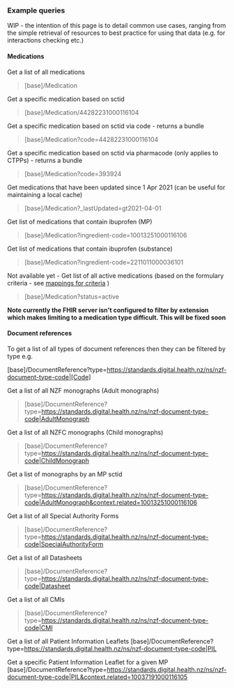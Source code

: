 ### Example queries

WIP - the intention of this page is to detail common use cases, ranging from the simple retrieval of resources to best practice for using that data (e.g. for interactions checking etc.)

#### Medications


Get a list of all medications
>[base]/Medication

Get a specific medication based on sctid
>[base]/Medication/44282231000116104

Get a specific medication based on sctid via code - returns a bundle
>[base]/Medication?code=44282231000116104

Get a specific medication based on sctid via pharmacode (only applies to CTPPs) - returns a bundle
>[base]/Medication?code=393924


Get medications that have been updated since 1 Apr 2021 (can be useful for maintaining a local cache)
>[base]/Medication?_lastUpdated=gt2021-04-01


Get list of medications that contain ibuprofen (MP)
>[base]/Medication?ingredient-code=10013251000116106

Get list of medications that contain ibuprofen (substance)
>[base]/Medication?ingredient-code=2211011000036101

Not available yet - Get list of all active medications (based on the formulary criteria - see [mappings for criteria](./mapping.html) )
>[base]/Medication?status=active

**Note currently the FHIR server isn't configured to filter by extension which makes limiting to a medication type difficult.  This will be fixed soon**


#### Document references

To get a list of all types of document references then they can be filtered by type e.g.

[base]/DocumentReference?type=https://standards.digital.health.nz/ns/nzf-document-type-code|[Code]

Get a list of all NZF monographs (Adult monographs)
>[base]/DocumentReference?type=https://standards.digital.health.nz/ns/nzf-document-type-code|AdultMonograph

Get a list of all NZFC monographs (Child monographs)
>[base]/DocumentReference?type=https://standards.digital.health.nz/ns/nzf-document-type-code|ChildMonograph

Get a list of monographs by an MP sctid
>[base]/DocumentReference?type=https://standards.digital.health.nz/ns/nzf-document-type-code|AdultMonograph&context.related=10013251000116106

Get a list of all Special Authority Forms
>[base]/DocumentReference?type=https://standards.digital.health.nz/ns/nzf-document-type-code|SpecialAuthorityForm

Get a list of all Datasheets
>[base]/DocumentReference?type=https://standards.digital.health.nz/ns/nzf-document-type-code|Datasheet

Get a list of all CMIs
>[base]/DocumentReference?type=https://standards.digital.health.nz/ns/nzf-document-type-code|CMI

Get a list of all Patient Information Leaflets
[base]/DocumentReference?type=https://standards.digital.health.nz/ns/nzf-document-type-code|PIL

Get a specific Patient Information Leaflet for a given MP
[base]/DocumentReference?type=https://standards.digital.health.nz/ns/nzf-document-type-code|PIL&context.related=10037191000116105